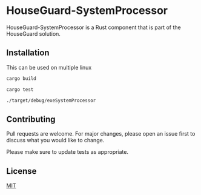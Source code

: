 # HouseGuard-SystemProcessor

HouseGuard-SystemProcessor is a Rust component that is part of the HouseGuard solution.

## Installation

This can be used on multiple linux

```bash
cargo build

cargo test

./target/debug/exeSystemProcessor
```


## Contributing
Pull requests are welcome. For major changes, please open an issue first to discuss what you would like to change.

Please make sure to update tests as appropriate.

## License
[MIT](https://github.com/Rubber-Duck-999/HouseGuard-SystemProcessor/LICENSE.txt)

